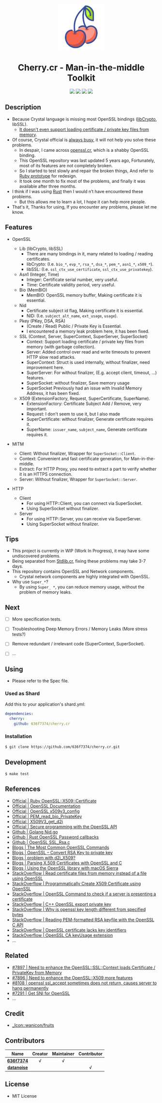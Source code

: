 <div align = "center"><img src="images/icon.png" width="150" height="150" /></div>

<div align = "center">
  <h1>Cherry.cr - Man-in-the-middle Toolkit</h1>
</div>

<p align="center">
  <a href="https://crystal-lang.org">
    <img src="https://img.shields.io/badge/built%20with-crystal-000000.svg" /></a>
  <a href="https://travis-ci.org/636f7374/cherry.cr">
    <img src="https://api.travis-ci.org/636f7374/cherry.cr.svg" /></a>
  <a href="https://github.com/636f7374/cherry.cr/releases">
    <img src="https://img.shields.io/github/release/636f7374/cherry.cr.svg" /></a>
  <a href="https://github.com/636f7374/cherry.cr/blob/master/license">
  	<img src="https://img.shields.io/github/license/636f7374/cherry.cr.svg"></a>
</p>

## Description

* Because Crystal language is missing most OpenSSL bindings ([libCrypto](https://github.com/crystal-lang/crystal/blob/master/src/openssl/lib_crypto.cr), libSSL).
  * [It doesn't even support loading certificate / private key files from memory](https://github.com/crystal-lang/crystal/issues/7897).
* Of course, Crystal official is [always busy](#related), it will not help you solve these problems.
  * In despair, I came across [openssl.cr](https://github.com/datanoise/openssl.cr), which is a shabby OpenSSL binding.
  * This OpenSSL repository was last updated 5 years ago, Fortunately, most of its features are not completely broken.
  * So I started to test slowly and repair the broken things, And refer to [Ruby prototype](https://ruby-doc.org/stdlib-2.4.0/libdoc/openssl/rdoc/OpenSSL/X509/Certificate.html) for redesign.
  * It took one month to fix most of the problems, and finally it was available after three months.
* I think if I was using [Rust](https://github.com/sfackler/rust-openssl) then I would n’t have encountered these problems.
  * But this allows me to learn a lot, I hope it can help more people.
* That's it, Thanks for using, If you encounter any problems, please let me know.

## Features

* OpenSSL
  * Lib (libCrypto, libSSL)
    * There are many bindings in it, many related to loading / reading certificates.
    * libCrypto: (I.e. `bio_*`, `evp_*`, `rsa_*`, `dsa_*`, `pem_*`, `asn1_*`, `x509_*`).
    * libSSL: (I.e. `ssl_ctx_use_certificate`, `ssl_ctx_use_privatekey`).
  * Asn1 (Integer, Time)
    * Integer: Certificate serial number, very useful.
    * Time: Certificate validity period, very useful.
  * Bio (MemBIO)
    * MemBIO: OpenSSL memory buffer, Making certificate it is essential.
  * Nid
    * Certificate subject id flag, Making certificate it is essential.
    * NID: (I.e. `subject_alt_name`, `ext_usage`, `usage`).
  * Pkey (PKey, DSA, RSA)
    * (Create / Read) Public / Private Key is Essential.
    * I encountered a memory leak problem here, it has been fixed.
  * SSL (Context, Server, SuperContext, SuperServer, SuperSocket)
    * Context: Support loading certificate / private key files from memory (with garbage collection).
    * Server: Added control over read and write timeouts to prevent HTTP slow read attacks.
    * SuperContext: Struct is used internally, without finalizer, need improvement here.
    * SuperServer: For without finalizer, (E.g. accept client, timeout, ...) features.
    * SuperSocket: without finalizer, Save memory usage
    * SuperSocket Previously had an issue with Invalid Memory Address, it has been fixed.
  * X509 (ExtensionFactory, Request, SuperCertificate, SuperName).
    * ExtensionFactory: Certificate Subject Add / Remove, very important.
    * Request: I don't seem to use it, but I also made
    * SuperCertificate: without finalizer, Generate certificate requires it.
    * SuperName: `issuer_name`, `subject_name`, Generate certificate requires it.

* MITM
  * Client: Without finalizer, Wrapper for `SuperSocket::Client`.
  * Context: Convenient and fast certificate generation, for Man-in-the-middle.
  * Extract: For HTTP Proxy, you need to extract a part to verify whether it is an HTTPS connection.
  * Server: Without finalizer, Wrapper for `SuperSocket::Server`.

* HTTP
  * Client
    * For using HTTP::Client, you can connect via SuperSocket.
    * Using SuperSocket without finalizer.
  * Server
    * For using HTTP::Server, you can receive via SuperServer.
    * Using SuperSocket without finalizer.

## Tips

* This project is currently in WIP (Work In Progress), it may have some undiscovered problems.
* Being separated from [Stdlib.cr](https://github.com/636f7374/stdlib.cr), fixing these problems may take 3-7 days.
* This repository contains OpenSSL and Network components.
  * Crystal network components are highly integrated with OpenSSL.
* Why use `Super_*`?
  * By using `Super_ *`, you can reduce memory usage, without the problem of memory leaks.

## Next

* [ ] More specification tests.
* [ ] Troubleshooting Deep Memory Errors / Memory Leaks (More stress tests?)
* [ ] Remove redundant / irrelevant code (SuperContext, SuperSocket).
* [ ] ...


## Using

* Please refer to the Spec file.


### Used as Shard

Add this to your application's shard.yml:
```yaml
dependencies:
  cherry:
    github: 636f7374/cherry.cr
```

### Installation

```bash
$ git clone https://github.com/636f7374/cherry.cr.git
```

## Development

```bash
$ make test
```

## References

* [Official | Ruby OpenSSL::X509::Certificate](https://ruby-doc.org/stdlib-2.4.0/libdoc/openssl/rdoc/OpenSSL/X509/Certificate.html)
* [Official | OpenSSL Documentation](https://www.openssl.org/docs/)
* [Official | OpenSSL x509v3_config](https://www.openssl.org/docs/manmaster/man5/x509v3_config.html)
* [Official | PEM_read_bio_PrivateKey](https://www.openssl.org/docs/man1.1.0/man3/PEM_write_bio_RSA_PUBKEY.html)
* [Official | X509V3_get_d2i](https://www.openssl.org/docs/man1.1.0/man3/X509_add1_ext_i2d.html)
* [Official | Secure programming with the OpenSSL API](https://developer.ibm.com/tutorials/l-openssl/)
* [Github | Golang Nid.go](https://github.com/spacemonkeygo/openssl/blob/master/nid.go)
* [Github | Rust OpenSSL Password callbacks](https://github.com/sfackler/rust-openssl/pull/410)
* [Github | OpenSSL SSL_Rsa.c](https://github.com/openssl/openssl/blob/master/ssl/ssl_rsa.c)
* [Blogs | The Most Common OpenSSL Commands](https://www.sslshopper.com/article-most-common-openssl-commands.html)
* [Blogs | OpenSSL – Convert RSA Key to private key](https://rafpe.ninja/2016/08/17/openssl-convert-rsa-key-to-private-key/)
* [Blogs | problem with d2i_X509?](http://openssl.6102.n7.nabble.com/problem-with-d2i-X509-td1537.html)
* [Blogs | Parsing X.509 Certificates with OpenSSL and C](https://zakird.com/2013/10/13/certificate-parsing-with-openssl)
* [Blogs | Using the OpenSSL library with macOS Sierra](https://medium.com/@timmykko/using-openssl-library-with-macos-sierra-7807cfd47892)
* [StackOverflow | Read certificate files from memory instead of a file using OpenSSL](https://stackoverflow.com/questions/3810058/read-certificate-files-from-memory-instead-of-a-file-using-openssl)
* [StackOverflow | Programmatically Create X509 Certificate using OpenSSL](https://stackoverflow.com/questions/256405/programmatically-create-x509-certificate-using-openssl)
* [StackOverflow | OpenSSL Command to check if a server is presenting a certificate](https://stackoverflow.com/questions/24457408/openssl-command-to-check-if-a-server-is-presenting-a-certificate)
* [StackOverflow | C++ OpenSSL export private key](https://stackoverflow.com/questions/5367991/c-openssl-export-private-key)
* [StackOverflow | Why is openssl key length different from specified bytes](https://security.stackexchange.com/questions/102508/why-is-openssl-key-length-different-from-specified-bytes)
* [StackOverflow | Reading PEM-formatted RSA keyfile with the OpenSSL C API](https://stackoverflow.com/questions/16675147/reading-pem-formatted-rsa-keyfile-with-the-openssl-c-api)
* [StackOverflow | OpenSSL certificate lacks key identifiers](https://stackoverflow.com/questions/2883164/openssl-certificate-lacks-key-identifiers)
* [StackOverflow | OpenSSL CA keyUsage extension](https://superuser.com/questions/738612/openssl-ca-keyusage-extension)
* ...

## Related

* [#7897 | Need to enhance the OpenSSL::SSL::Context loads Certificate / PrivateKey from Memory](https://github.com/crystal-lang/crystal/issues/7897)
* [#7896 | Need to enhance the OpenSSL::X509 more features](https://github.com/crystal-lang/crystal/issues/7896)
* [#8108 | openssl ssl_accept sometimes does not return, causes server to hang permanently](https://github.com/crystal-lang/crystal/issues/8108)
* [#7291 | Get SNI for OpenSSL](https://github.com/crystal-lang/crystal/pull/7291)
* ...

## Credit

* [\_Icon::wanicon/fruits](https://www.flaticon.com/packs/fruits-and-vegetables-48)

## Contributors

|Name|Creator|Maintainer|Contributor|
|:---:|:---:|:---:|:---:|
|**[636f7374](https://github.com/636f7374)**|√|√||
|**[datanoise](https://github.com/datanoise)**|||√|

## License

* MIT License
